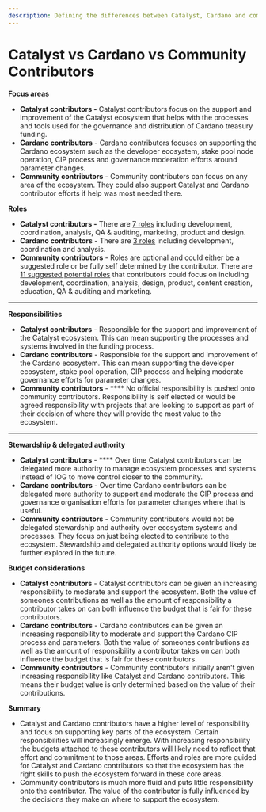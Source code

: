 ```yaml
---
description: Defining the differences between Catalyst, Cardano and community contributors
---
```


# Catalyst vs Cardano vs Community Contributors

**Focus areas**

* **Catalyst contributors -** Catalyst contributors focus on the support and improvement of the Catalyst ecosystem that helps with the processes and tools used for the governance and distribution of Cardano treasury funding.
* **Cardano contributors** - Cardano contributors focuses on supporting the Cardano ecosystem such as the developer ecosystem, stake pool node operation, CIP process and governance moderation efforts around parameter changes.
* **Community contributors** - Community contributors can focus on any area of the ecosystem. They could also support Catalyst and Cardano contributor efforts if help was most needed there.



**Roles**

* **Catalyst contributors -** There are [7 roles](https://docs.catalystcontributors.org/catalyst-contributors/catalyst-contributor/roles) including development, coordination, analysis, QA & auditing, marketing, product and design.&#x20;
* **Cardano contributors** - There are [3 roles](https://docs.catalystcontributors.org/cardano-contributors/cardano-contributor/roles) including development, coordination and analysis.
* **Community contributors** - Roles are optional and could either be a suggested role or be fully self determined by the contributor. There are [11 suggested potential roles](https://docs.catalystcontributors.org/community-contributors/community-contributors/roles) that contributors could focus on including development, coordination, analysis, design, product, content creation, education, QA & auditing and marketing.

****

**Responsibilities**

* **Catalyst contributors** - Responsible for the support and improvement of the Catalyst ecosystem. This can mean supporting the processes and systems involved in the funding process.&#x20;
* **Cardano contributors** - Responsible for the support and improvement of the Cardano ecosystem. This can mean supporting the developer ecosystem, stake pool operation, CIP process and helping moderate governance efforts for parameter changes.
* **Community contributors** - **** No official responsibility is pushed onto community contributors.  Responsibility is self elected or would be agreed responsibility with projects that are looking to support as part of their decision of where they will provide the most value to the ecosystem.

****

**Stewardship & delegated authority**

* **Catalyst contributors** - **** Over time Catalyst contributors can be delegated more authority to manage ecosystem processes and systems instead of IOG to move control closer to the community.
* **Cardano contributors** - Over time Cardano contributors can be delegated more authority to support and moderate the CIP process and governance organisation efforts for parameter changes where that is useful.
* **Community contributors** - Community contributors would not be delegated stewardship and authority over ecosystem systems and processes. They focus on just being elected to contribute to the ecosystem. Stewardship and delegated authority options would likely be further explored in the future.



**Budget considerations**

* **Catalyst contributors** - Catalyst contributors can be given an increasing responsibility to moderate and support the ecosystem. Both the value of someones contributions as well as the amount of responsibility a contributor takes on can both influence the budget that is fair for these contributors.
* **Cardano contributors** - Cardano contributors can be given an increasing responsibility to moderate and support the Cardano CIP process and parameters. Both the value of someones contributions as well as the amount of responsibility a contributor takes on can both influence the budget that is fair for these contributors.
* **Community contributors** - Community contributors initially aren't given increasing responsibility like Catalyst and Cardano contributors. This means their budget value is only determined based on the value of their contributions.



**Summary**

* Catalyst and Cardano contributors have a higher level of responsibility and focus on supporting key parts of the ecosystem. Certain responsibilities will increasingly emerge. With increasing responsibility the budgets attached to these contributors will likely need to reflect that effort and commitment to those areas. Efforts and roles are more guided for Catalyst and Cardano contributors so that the ecosystem has the right skills to push the ecosystem forward in these core areas.
* Community contributors is much more fluid and puts little responsibility onto the contributor. The value of the contributor is fully influenced by the decisions they make on where to support the ecosystem.
